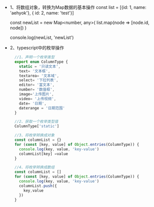 - 1、将数组对象，转换为Map数据的基本操作
  const list = [{id: 1, name: 'aehyok'}, { id: 2, name: 'test'}]

  const newList = new Map<number, any>(
    list.map(node => [node.id, node])
  )

  console.log(newList, 'newList')

- 2、typescript中的枚举操作
  ```js
    //1、声明一个枚举类型
    export enum ColumnType {
      static = '只读文本',
      text= '文本框',
      textarea= '文本域',
      select= '下拉列表',
      editor= '富文本',
      number= '数值框',
      image='上传图片',
      video= '上传视频',
      date= '日期',
      daterange = '日期范围'
    }

    //2、获取一个枚举类型值
    ColumnType['static']

    //3、将枚举转换成对象
    const columnList = {}
    for (const [key, value] of Object.entries(ColumnType)) {
      console.log(key, value, 'key-value')
      columnList[key] =value
    }

    //4、将枚举转换成数组
    const columnList = []
    for (const [key, value] of Object.entries(ColumnType)) {
      console.log(key, value, 'key-value')
      columnList.push({
        key,value
      })
    }
  ```  